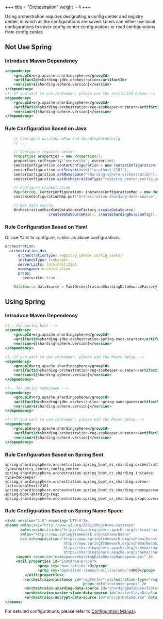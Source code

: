 +++
title = "Orchestration"
weight = 4
+++

Using orchestration requires designating a config center and registry center, in which all the configurations are saved. Users can either use local configurations to cover config center configurations or read configurations from config center.

## Not Use Spring

### Introduce Maven Dependency

```xml
<dependency>
    <groupId>org.apache.shardingsphere</groupId>
    <artifactId>sharding-jdbc-orchestration</artifactId>
    <version>${sharding-sphere.version}</version>
</dependency>
<!--If you want to use zookeeper, please use the artifactId below.-->
<dependency>
    <groupId>org.apache.shardingsphere</groupId>
    <artifactId>sharding-orchestration-reg-zookeeper-curator</artifactId>
    <version>${sharding-sphere.version}</version>
</dependency>
```

### Rule Configuration Based on Java

```java
    // Configure dataSourceMap and shardingRuleConfig
    // ...

    // Configure registry center
    Properties properties = new Properties();
    properties.setProperty("overwrite", overwrite);
    CenterConfiguration centerConfiguration = new CenterConfiguration("zookeeper", properties);
    centerConfiguration.setServerLists("localhost:2181");
    centerConfiguration.setNamespace("sharding-sphere-orchestration");
    centerConfiguration.setOrchestrationType("registry_center,config_center");

    // Configure orchestration
    Map<String, CenterConfiguration> instanceConfigurationMap = new HashMap<String, CenterConfiguration>();
    instanceConfigurationMap.put("orchestration-sharding-data-source", centerConfiguration);

    // Get data source
    OrchestrationShardingDataSourceFactory.createDataSource(
                    createDataSourceMap(), createShardingRuleConfig(), new HashMap<String, Object>(), new Properties(), new OrchestrationConfiguration(instanceConfigurationMap));
```

### Rule Configuration Based on Yaml

Or use Yaml to configure, similar as above configurations:

```yaml
orchestration:
  orchestration_ds:
      orchestrationType: registry_center,config_center
      instanceType: zookeeper
      serverLists: localhost:2181
      namespace: orchestration
      props:
        overwrite: true
```

```java
    DataSource dataSource = YamlOrchestrationShardingDataSourceFactory.createDataSource(yamlFile);
```

## Using Spring

### Introduce Maven Dependency

```xml
<!-- for spring boot -->
<dependency>
    <groupId>org.apache.shardingsphere</groupId>
    <artifactId>sharding-jdbc-orchestration-spring-boot-starter</artifactId>
    <version>${sharding-sphere.version}</version>
</dependency>

<!--If you want to use zookeeper, please add the Maven below.-->
<dependency>
    <groupId>org.apache.shardingsphere</groupId>
    <artifactId>sharding-orchestration-reg-zookeeper-curator</artifactId>
    <version>${sharding-sphere.version}</version>
</dependency>
```

```xml
<!-- for spring namespace -->
<dependency>
    <groupId>org.apache.shardingsphere</groupId>
    <artifactId>sharding-jdbc-orchestration-spring-namespace</artifactId>
    <version>${sharding-sphere.version}</version>
</dependency>

<!--If you want to use zookeeper, please add the Maven below.-->
<dependency>
    <groupId>org.apache.shardingsphere</groupId>
    <artifactId>sharding-orchestration-reg-zookeeper-curator</artifactId>
    <version>${sharding-sphere.version}</version>
</dependency>
```

### Rule Configuration Based on Spring Boot

```properties
spring.shardingsphere.orchestration.spring_boot_ds_sharding.orchestration-type=registry_center,config_center
spring.shardingsphere.orchestration.spring_boot_ds_sharding.instance-type=zookeeper
spring.shardingsphere.orchestration.spring_boot_ds_sharding.server-lists=localhost:2181
spring.shardingsphere.orchestration.spring_boot_ds_sharding.namespace=orchestration-spring-boot-sharding-test
spring.shardingsphere.orchestration.spring_boot_ds_sharding.props.overwrite=true
```

### Rule Configuration Based on Spring Name Space

```xml
<?xml version="1.0" encoding="UTF-8"?>
<beans xmlns:xsi="http://www.w3.org/2001/XMLSchema-instance"
       xmlns:orchestraion="http://shardingsphere.apache.org/schema/shardingsphere/orchestration"
       xmlns="http://www.springframework.org/schema/beans"
       xsi:schemaLocation="http://www.springframework.org/schema/beans
                           http://www.springframework.org/schema/beans/spring-beans.xsd
                           http://shardingsphere.apache.org/schema/shardingsphere/orchestration
                           http://shardingsphere.apache.org/schema/shardingsphere/orchestration/orchestration.xsd">
     <import resource="namespace/shardingDataSourceNamespace.xml" />
     <util:properties id="instance-props">
               <prop key="max-retries">3</prop>
               <prop key="operation-timeout-milliseconds">3000</prop>
         </util:properties>
         <orchestraion:instance id="regCenter" orchestration-type="registry_center,config_center" instance-type="zookeeper" server-lists="localhost:2181" namespace="orchestration-spring-namespace-demo"
                                    props-ref="instance-props" />
         <orchestraion:sharding-data-source id="shardingDatabasesTablesDataSource" data-source-ref="realShardingDatabasesTablesDataSource" instance-ref="regCenter" overwrite="true" />
         <orchestraion:master-slave-data-source id="masterSlaveDataSource" data-source-ref="realMasterSlaveDataSource" instance-ref="regCenter" overwrite="true" />
         <orchestraion:encrypt-data-source id="encryptDataSource" data-source-ref="realEncryptDataSource" instance-ref="regCenter" overwrite="true" />
</beans>
```

For detailed configurations, please refer to [Configuration Manual](http://shardingsphere.apache.org/document/current/cn/manual/sharding-jdbc/configuration/).
